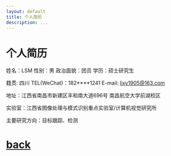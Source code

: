 ```yaml
---
layout: default
title: 个人简历
description: ...
---
```


# 个人简历

姓名：LSM	性别：男	政治面貌：团员	学历：硕士研究生

籍贯: 四川	TEL(WeChat)：182****1241	E-mail: lixy1905@163.com

地址：江西省南昌市新建区丰和南大道696号	南昌航空大学前湖校区

实验室：江西省图像处理与模式识别重点实验室/计算机视觉研究所

主要研究方向：目标跟踪、检测



# [back](./)

